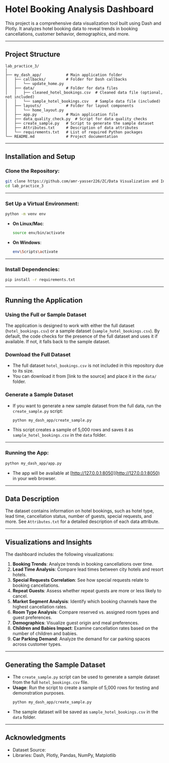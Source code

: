# Hotel Booking Analysis Dashboard

This project is a comprehensive data visualization tool built using Dash and Plotly. It analyzes hotel booking data to reveal trends in booking cancellations, customer behavior, demographics, and more.

---

## Project Structure
```plaintext
lab_practice_3/
│
├── my_dash_app/           # Main application folder
│   ├── callbacks/         # Folder for Dash callbacks
│   │   └── update_home.py
│   ├── data/              # Folder for data files
│   │   ├── cleaned_hotel_bookings.csv  # Cleaned data file (optional, not included)
│   │   └── sample_hotel_bookings.csv   # Sample data file (included)
│   ├── layouts/           # Folder for layout components
│   │   └── home_layout.py
│   ├── app.py             # Main application file
│   ├── data_quality_check.py  # Script for data quality checks
│   ├── create_sample.py   # Script to generate the sample dataset
│   ├── Attributes.txt     # Description of data attributes
│   └── requirements.txt   # List of required Python packages
└── README.md              # Project documentation
```

---

## Installation and Setup

### Clone the Repository:

```bash
git clone https://github.com/amr-yasser226/ZC/Data Visualization and Integration/labs/lab_practice_3.git
cd lab_practice_3
```

---

### Set Up a Virtual Environment:

```bash
python -m venv env
```

- **On Linux/Mac**:
  ```bash
  source env/bin/activate
  ```
- **On Windows**:
  ```bash
  env\Scripts\activate
  ```

---

### Install Dependencies:

```bash
pip install -r requirements.txt
```

---

## Running the Application

### Using the Full or Sample Dataset

The application is designed to work with either the full dataset (`hotel_bookings.csv`) or a sample dataset (`sample_hotel_bookings.csv`). By default, the code checks for the presence of the full dataset and uses it if available. If not, it falls back to the sample dataset.

### Download the Full Dataset

- The full dataset `hotel_bookings.csv` is not included in this repository due to its size.
- You can download it from [link to the source] and place it in the `data/` folder.

### Generate a Sample Dataset

- If you want to generate a new sample dataset from the full data, run the `create_sample.py` script:
  ```bash
  python my_dash_app/create_sample.py
  ```
- This script creates a sample of 5,000 rows and saves it as `sample_hotel_bookings.csv` in the `data` folder.

---

### Running the App:

```bash
python my_dash_app/app.py
```

- The app will be available at [http://127.0.0.1:8050](http://127.0.0.1:8050) in your web browser.

---

## Data Description

The dataset contains information on hotel bookings, such as hotel type, lead time, cancellation status, number of guests, special requests, and more. See `Attributes.txt` for a detailed description of each data attribute.

---

## Visualizations and Insights

The dashboard includes the following visualizations:

1. **Booking Trends**: Analyze trends in booking cancellations over time.
2. **Lead Time Analysis**: Compare lead times between city hotels and resort hotels.
3. **Special Requests Correlation**: See how special requests relate to booking cancellations.
4. **Repeat Guests**: Assess whether repeat guests are more or less likely to cancel.
5. **Market Segment Analysis**: Identify which booking channels have the highest cancellation rates.
6. **Room Type Analysis**: Compare reserved vs. assigned room types and guest preferences.
7. **Demographics**: Visualize guest origin and meal preferences.
8. **Children and Babies Impact**: Examine cancellation rates based on the number of children and babies.
9. **Car Parking Demand**: Analyze the demand for car parking spaces across customer types.

---

## Generating the Sample Dataset

- The `create_sample.py` script can be used to generate a sample dataset from the full `hotel_bookings.csv` file.
- **Usage**: Run the script to create a sample of 5,000 rows for testing and demonstration purposes.
  ```bash
  python my_dash_app/create_sample.py
  ```
- The sample dataset will be saved as `sample_hotel_bookings.csv` in the `data` folder.

---

## Acknowledgments

- Dataset Source:
- Libraries: Dash, Plotly, Pandas, NumPy, Matplotlib
```